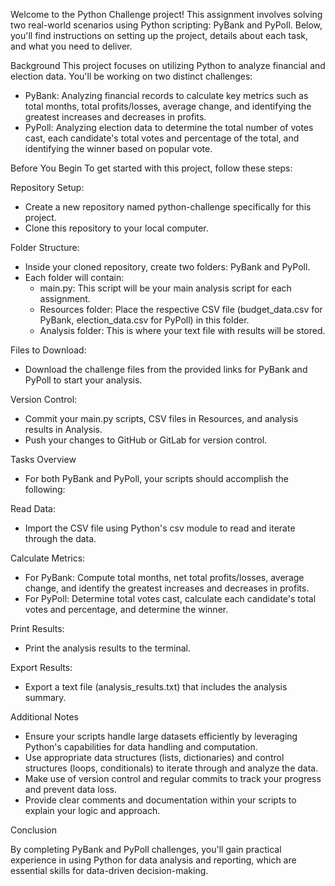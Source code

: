 Welcome to the Python Challenge project! This assignment involves solving two real-world scenarios using Python scripting: PyBank and PyPoll. Below, you'll find instructions on setting up the project, details about each task, and what you need to deliver.

Background
This project focuses on utilizing Python to analyze financial and election data. You'll be working on two distinct challenges:
- PyBank: Analyzing financial records to calculate key metrics such as total months, total profits/losses, average change, and identifying the greatest increases and decreases in profits.
- PyPoll: Analyzing election data to determine the total number of votes cast, each candidate's total votes and percentage of the total, and identifying the winner based on popular vote.

Before You Begin
To get started with this project, follow these steps:

Repository Setup:
- Create a new repository named python-challenge specifically for this project.
- Clone this repository to your local computer.

Folder Structure:
- Inside your cloned repository, create two folders: PyBank and PyPoll.
- Each folder will contain:
    - main.py: This script will be your main analysis script for each assignment.
    - Resources folder: Place the respective CSV file (budget_data.csv for PyBank, election_data.csv for PyPoll) in this folder.
    - Analysis folder: This is where your text file with results will be stored.

Files to Download:
- Download the challenge files from the provided links for PyBank and PyPoll to start your analysis.

Version Control:
- Commit your main.py scripts, CSV files in Resources, and analysis results in Analysis.
- Push your changes to GitHub or GitLab for version control.

Tasks Overview
- For both PyBank and PyPoll, your scripts should accomplish the following:

Read Data:
- Import the CSV file using Python's csv module to read and iterate through the data.

Calculate Metrics:
- For PyBank: Compute total months, net total profits/losses, average change, and identify the greatest increases and decreases in profits.
- For PyPoll: Determine total votes cast, calculate each candidate's total votes and percentage, and determine the winner.

Print Results:
- Print the analysis results to the terminal.

Export Results:
- Export a text file (analysis_results.txt) that includes the analysis summary.

Additional Notes

- Ensure your scripts handle large datasets efficiently by leveraging Python's capabilities for data handling and computation.
- Use appropriate data structures (lists, dictionaries) and control structures (loops, conditionals) to iterate through and analyze the data.
- Make use of version control and regular commits to track your progress and prevent data loss.
- Provide clear comments and documentation within your scripts to explain your logic and approach.

Conclusion

By completing PyBank and PyPoll challenges, you'll gain practical experience in using Python for data analysis and reporting, which are essential skills for data-driven decision-making.
